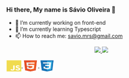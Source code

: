 ### Hi there, My name is Sávio Oliveira 👋

- 🔭 I’m currently working on front-end
- 🌱 I’m currently learning Typescript
- 📫 How to reach me: savio.mrs@gmail.com
<div align="center">
  <a href="https://github.com/saviomrs">
  <img height="180em" src="https://github-readme-stats.vercel.app/api?username=saviomrs&show_icons=true&theme=dark&include_all_commits=true&count_private=true"/>
  <img height="180em" src="https://github-readme-stats.vercel.app/api/top-langs/?username=saviomrs&layout=compact&langs_count=7&theme=dark"/>
</div>
  <div style="display: inline_block"><br>
  <img align="center" alt="Savio-Js" height="30" width="40" src="https://raw.githubusercontent.com/devicons/devicon/master/icons/javascript/javascript-plain.svg">
  <img align="center" alt="Savio-HTML" height="30" width="40" src="https://raw.githubusercontent.com/devicons/devicon/master/icons/html5/html5-original.svg">
  <img align="center" alt="Savio-CSS" height="30" width="40" src="https://raw.githubusercontent.com/devicons/devicon/master/icons/css3/css3-original.svg">
</div>

  
